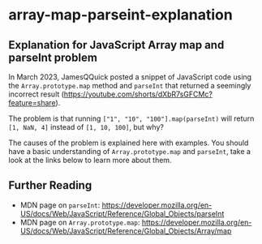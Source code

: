 # array-map-parseint-explanation

## Explanation for JavaScript Array map and parseInt problem

In March 2023, JamesQQuick posted a snippet of JavaScript code using the `Array.prototype.map` method and `parseInt` that returned a seemingly incorrect result (https://youtube.com/shorts/dXbR7sGFCMc?feature=share).

The problem is that running `["1", "10", "100"].map(parseInt)` will return `[1, NaN, 4]` instead of `[1, 10, 100]`, but why?

The causes of the problem is explained here with examples. You should have a basic understanding of `Array.prototype.map` and `parseInt`, take a look at the links below to learn more about them.

## Further Reading

- MDN page on `parseInt`: https://developer.mozilla.org/en-US/docs/Web/JavaScript/Reference/Global_Objects/parseInt
- MDN page on `Array.prototype.map`: https://developer.mozilla.org/en-US/docs/Web/JavaScript/Reference/Global_Objects/Array/map
